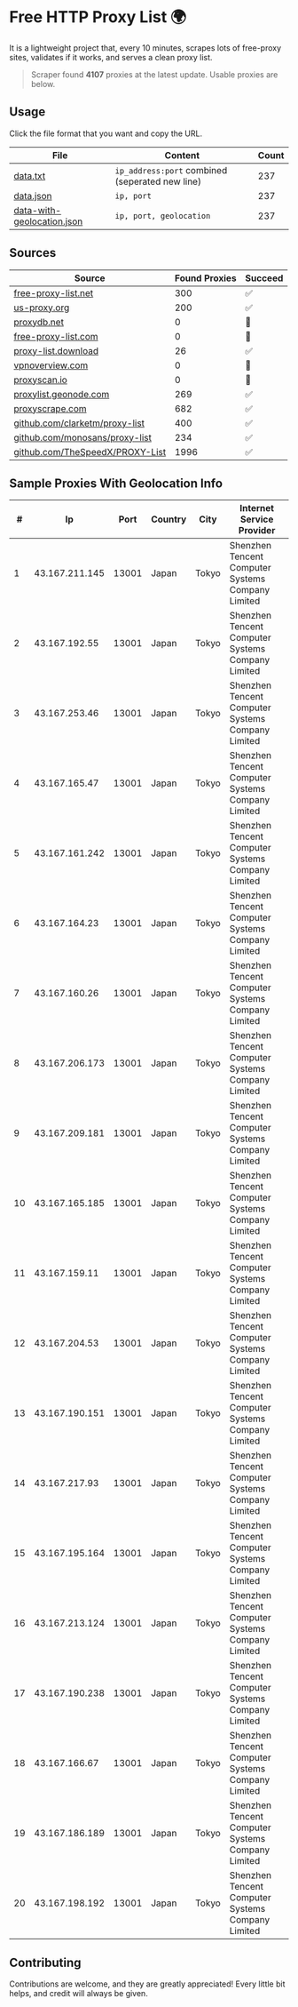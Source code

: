 
# Free HTTP Proxy List 🌍

It is a lightweight project that, every 10 minutes, scrapes lots of free-proxy sites, validates if it works, and serves a clean proxy list.


> Scraper found **4107** proxies at the latest update. Usable proxies are below.

## Usage

Click the file format that you want and copy the URL.


|File|Content|Count|
|----|-------|-----|
|[data.txt](https://raw.githubusercontent.com/themiralay/Proxy-List-World/master/data.txt)|`ip_address:port` combined (seperated new line)|237|
|[data.json](https://raw.githubusercontent.com/themiralay/Proxy-List-World/master/data.json)|`ip, port`|237|
|[data-with-geolocation.json](https://raw.githubusercontent.com/themiralay/Proxy-List-World/master/data-with-geolocation.json)|`ip, port, geolocation`|237|

## Sources

|Source|Found Proxies|Succeed|
|------|-------------|-------|
|[free-proxy-list.net](https://free-proxy-list.net)|300|✅|
|[us-proxy.org](https://www.us-proxy.org)|200|✅|
|[proxydb.net](http://proxydb.net)|0|🚫|
|[free-proxy-list.com](https://free-proxy-list.com/?page=&port=&type%5B%5D=http&type%5B%5D=https&up_time=0&search=Search)|0|🚫|
|[proxy-list.download](https://www.proxy-list.download/HTTP)|26|✅|
|[vpnoverview.com](https://vpnoverview.com/privacy/anonymous-browsing/free-proxy-servers)|0|🚫|
|[proxyscan.io](https://www.proxyscan.io)|0|🚫|
|[proxylist.geonode.com](https://proxylist.geonode.com/api/proxy-list?limit=300&page=1&sort_by=lastChecked&sort_type=desc&protocols=http,https)|269|✅|
|[proxyscrape.com](https://api.proxyscrape.com/v2/?request=displayproxies&protocol=http&timeout=10000&country=all&ssl=all&anonymity=all)|682|✅|
|[github.com/clarketm/proxy-list](https://raw.githubusercontent.com/clarketm/proxy-list/master/proxy-list-raw.txt)|400|✅|
|[github.com/monosans/proxy-list](https://raw.githubusercontent.com/monosans/proxy-list/main/proxies/http.txt)|234|✅|
|[github.com/TheSpeedX/PROXY-List](https://raw.githubusercontent.com/TheSpeedX/PROXY-List/master/http.txt)|1996|✅|


## Sample Proxies With Geolocation Info

|#|Ip|Port|Country|City|Internet Service Provider|
|-|--|----|-------|----|-------------------------|
|1|43.167.211.145|13001|Japan|Tokyo|Shenzhen Tencent Computer Systems Company Limited|
|2|43.167.192.55|13001|Japan|Tokyo|Shenzhen Tencent Computer Systems Company Limited|
|3|43.167.253.46|13001|Japan|Tokyo|Shenzhen Tencent Computer Systems Company Limited|
|4|43.167.165.47|13001|Japan|Tokyo|Shenzhen Tencent Computer Systems Company Limited|
|5|43.167.161.242|13001|Japan|Tokyo|Shenzhen Tencent Computer Systems Company Limited|
|6|43.167.164.23|13001|Japan|Tokyo|Shenzhen Tencent Computer Systems Company Limited|
|7|43.167.160.26|13001|Japan|Tokyo|Shenzhen Tencent Computer Systems Company Limited|
|8|43.167.206.173|13001|Japan|Tokyo|Shenzhen Tencent Computer Systems Company Limited|
|9|43.167.209.181|13001|Japan|Tokyo|Shenzhen Tencent Computer Systems Company Limited|
|10|43.167.165.185|13001|Japan|Tokyo|Shenzhen Tencent Computer Systems Company Limited|
|11|43.167.159.11|13001|Japan|Tokyo|Shenzhen Tencent Computer Systems Company Limited|
|12|43.167.204.53|13001|Japan|Tokyo|Shenzhen Tencent Computer Systems Company Limited|
|13|43.167.190.151|13001|Japan|Tokyo|Shenzhen Tencent Computer Systems Company Limited|
|14|43.167.217.93|13001|Japan|Tokyo|Shenzhen Tencent Computer Systems Company Limited|
|15|43.167.195.164|13001|Japan|Tokyo|Shenzhen Tencent Computer Systems Company Limited|
|16|43.167.213.124|13001|Japan|Tokyo|Shenzhen Tencent Computer Systems Company Limited|
|17|43.167.190.238|13001|Japan|Tokyo|Shenzhen Tencent Computer Systems Company Limited|
|18|43.167.166.67|13001|Japan|Tokyo|Shenzhen Tencent Computer Systems Company Limited|
|19|43.167.186.189|13001|Japan|Tokyo|Shenzhen Tencent Computer Systems Company Limited|
|20|43.167.198.192|13001|Japan|Tokyo|Shenzhen Tencent Computer Systems Company Limited|



## Contributing

Contributions are welcome, and they are greatly appreciated! Every
little bit helps, and credit will always be given.

